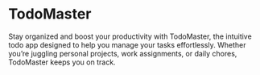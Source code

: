 # TodoMaster
Stay organized and boost your productivity with TodoMaster, the intuitive todo app designed to help you manage your tasks effortlessly. Whether you’re juggling personal projects, work assignments, or daily chores, TodoMaster keeps you on track.
